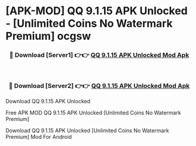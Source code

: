 # [APK-MOD] QQ 9.1.15 APK Unlocked - [Unlimited Coins No Watermark Premium] ocgsw



<div align="center">
<h3>🔴 Download [Server1] 👉👉 <a href="https://momento.my/?title=QQ_9.1.15_APK_Unlocked">QQ 9.1.15 APK Unlocked Mod Apk</a></h3><br>

<h3>🔴 Download [Server2] 👉👉 <a href="https://momento.my/?title=QQ_9.1.15_APK_Unlocked">QQ 9.1.15 APK Unlocked Mod Apk</a></h3>
</div>



Download QQ 9.1.15 APK Unlocked 

Free APK MOD QQ 9.1.15 APK Unlocked [Unlimited Coins No Watermark Premium]

Download QQ 9.1.15 APK Unlocked [Unlimited Coins No Watermark Premium] Mod For Android
